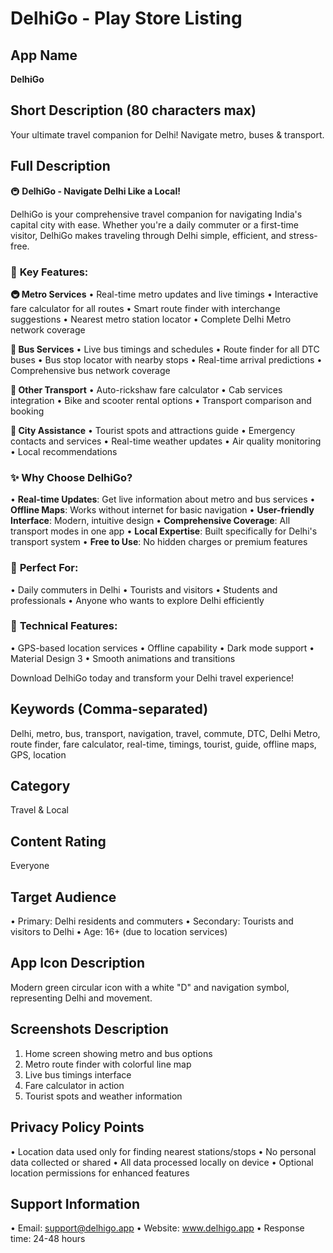 # DelhiGo - Play Store Listing

## App Name
**DelhiGo**

## Short Description (80 characters max)
Your ultimate travel companion for Delhi! Navigate metro, buses & transport.

## Full Description
🚇 **DelhiGo - Navigate Delhi Like a Local!**

DelhiGo is your comprehensive travel companion for navigating India's capital city with ease. Whether you're a daily commuter or a first-time visitor, DelhiGo makes traveling through Delhi simple, efficient, and stress-free.

### 🚀 **Key Features:**

**🚇 Metro Services**
• Real-time metro updates and live timings
• Interactive fare calculator for all routes
• Smart route finder with interchange suggestions
• Nearest metro station locator
• Complete Delhi Metro network coverage

**🚌 Bus Services**
• Live bus timings and schedules
• Route finder for all DTC buses
• Bus stop locator with nearby stops
• Real-time arrival predictions
• Comprehensive bus network coverage

**🚖 Other Transport**
• Auto-rickshaw fare calculator
• Cab services integration
• Bike and scooter rental options
• Transport comparison and booking

**📍 City Assistance**
• Tourist spots and attractions guide
• Emergency contacts and services
• Real-time weather updates
• Air quality monitoring
• Local recommendations

### ✨ **Why Choose DelhiGo?**

• **Real-time Updates**: Get live information about metro and bus services
• **Offline Maps**: Works without internet for basic navigation
• **User-friendly Interface**: Modern, intuitive design
• **Comprehensive Coverage**: All transport modes in one app
• **Local Expertise**: Built specifically for Delhi's transport system
• **Free to Use**: No hidden charges or premium features

### 🎯 **Perfect For:**
• Daily commuters in Delhi
• Tourists and visitors
• Students and professionals
• Anyone who wants to explore Delhi efficiently

### 🔧 **Technical Features:**
• GPS-based location services
• Offline capability
• Dark mode support
• Material Design 3
• Smooth animations and transitions

Download DelhiGo today and transform your Delhi travel experience!

## Keywords (Comma-separated)
Delhi, metro, bus, transport, navigation, travel, commute, DTC, Delhi Metro, route finder, fare calculator, real-time, timings, tourist, guide, offline maps, GPS, location

## Category
Travel & Local

## Content Rating
Everyone

## Target Audience
• Primary: Delhi residents and commuters
• Secondary: Tourists and visitors to Delhi
• Age: 16+ (due to location services)

## App Icon Description
Modern green circular icon with a white "D" and navigation symbol, representing Delhi and movement.

## Screenshots Description
1. Home screen showing metro and bus options
2. Metro route finder with colorful line map
3. Live bus timings interface
4. Fare calculator in action
5. Tourist spots and weather information

## Privacy Policy Points
• Location data used only for finding nearest stations/stops
• No personal data collected or shared
• All data processed locally on device
• Optional location permissions for enhanced features

## Support Information
• Email: support@delhigo.app
• Website: www.delhigo.app
• Response time: 24-48 hours


